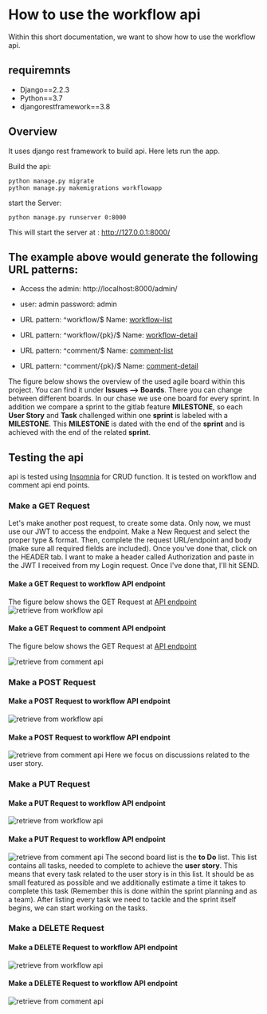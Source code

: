 # How to use the workflow api

Within this short documentation, we want to show how to use the workflow api.

## requiremnts

- Django==2.2.3
- Python==3.7
- djangorestframework==3.8

## Overview
It uses django rest framework to build api. Here lets run the app.

Build the api:
```
python manage.py migrate
python manage.py makemigrations workflowapp

```
start the Server:
```
python manage.py runserver 0:8000
```
This will start the server at : http://127.0.0.1:8000/

## The example above would generate the following URL patterns:

- Access the admin: http://localhost:8000/admin/
- user: admin password: admin

- URL pattern: ^workflow/$ Name: [ workflow-list](http://localhost:8000/workflow/)
- URL pattern: ^workflow/{pk}/$ Name: [ workflow-detail](http://localhost:8000/workflow/1)
- URL pattern: ^comment/$ Name: [comment-list](http://localhost:8000/comment/)
- URL pattern: ^comment/{pk}/$ Name: [comment-detail](http://localhost:8000/comment/1)

The figure below shows the overview of the used agile board within this project.
You can find it under **Issues --> Boards**. There you can change between different
boards. In our chase we use one board for every sprint. In addition we compare a
sprint to the gitlab feature **MILESTONE**, so each **User Story** and **Task** challenged
within one **sprint** is labeled with a **MILESTONE**. This **MILESTONE** is dated with the
end of the **sprint** and is achieved with the end of the related **sprint**.


## Testing the api

api is tested using [Insomnia](https://insomnia.rest/) for CRUD function. It is tested on workflow  and comment api end points.

### Make a GET Request

Let's make another post request, to create some data. Only now, we must use our JWT to access the endpoint. Make a New Request and select the proper type & format. Then, complete the request URL/endpoint and body (make sure all required fields are included). Once you've done that, click on the HEADER tab. I want to make a header called Authorization and paste in the JWT I received from my Login request. Once I've done that, I'll hit SEND.

#### Make a GET Request to workflow API endpoint  

The figure below shows the GET Request at [API endpoint](http://localhost:8000/workflow/1)
![retrieve from workflow api](/workflowapi/pictures/GET.JPG)

#### Make a GET Request to comment API endpoint

The figure below shows the GET Request at [API endpoint](http://localhost:8000/comment/1)

![retrieve from comment api](/workflowapi/pictures/GET_comment.JPG)

### Make a POST Request

#### Make a POST Request to workflow API endpoint
![retrieve from workflow api](/workflowapi/pictures/POST.JPG)

#### Make a POST Request to workflow API endpoint
![retrieve from comment api](/workflowapi/pictures/POST_comment.JPG)
Here we focus on discussions related to the user story.

### Make a PUT Request

#### Make a PUT Request to workflow API endpoint
![retrieve from workflow api](/workflowapi/pictures/PUT_workflow.JPG)

#### Make a PUT Request to workflow API endpoint
![retrieve from comment api](/workflowapi/pictures/PUT_comment.JPG)
The second board list is the **to Do** list. This list contains all tasks, needed
to complete to achieve the **user story**. This means that every task related to
the user story is in this list. It should be as small featured as possible and we
additionally estimate a time it takes to complete this task (Remember this is done
within the sprint planning and as a team). After listing every task we need to tackle
and the sprint itself begins, we can start working on the tasks.

### Make a DELETE Request

#### Make a DELETE Request to workflow API endpoint
![retrieve from workflow api](/workflowapi/pictures/DELETE_workflow.JPG)

#### Make a DELETE Request to workflow API endpoint
![retrieve from comment api](/workflowapi/pictures/DELETE_comment.JPG)
